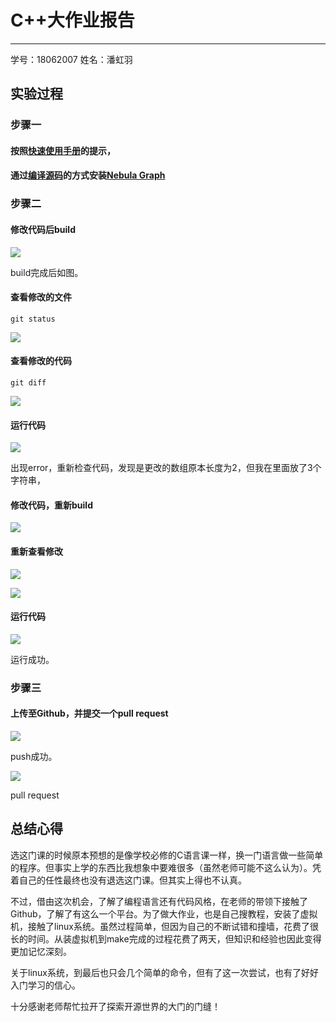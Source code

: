 # C++大作业报告
---
学号：18062007
姓名：潘虹羽

## 实验过程

### 步骤一
#### 按照[快速使用手册](https://github.com/vesoft-inc/nebula/blob/master/docs/manual-CN/1.overview/2.quick-start/1.get-started.md)的提示，
#### 通过[编译源码](https://github.com/vesoft-inc/nebula/blob/master/docs/manual-EN/3.build-develop-and-administration/1.build/1.build-source-code.md)的方式安装[Nebula Graph](https://github.com/vesoft-inc/nebula)

### 步骤二
#### 修改代码后build

![](https://github.com/Keephine/C-/blob/master/3.png)

build完成后如图。

#### 查看修改的文件
```
git status
```

![](https://github.com/Keephine/C-/blob/master/11.png)

#### 查看修改的代码
```
git diff
```

![](https://github.com/Keephine/C-/blob/master/22.png)

#### 运行代码

![](https://github.com/Keephine/C-/blob/master/4.png)

出现error，重新检查代码，发现是更改的数组原本长度为2，但我在里面放了3个字符串，

#### 修改代码，重新build

![](https://github.com/Keephine/C-/blob/master/y.png)

#### 重新查看修改

![](https://github.com/Keephine/C-/blob/master/x.png)

![](https://github.com/Keephine/C-/blob/master/x1.png)

#### 运行代码

![](https://github.com/Keephine/C-/blob/master/z.png)

运行成功。

### 步骤三
#### 上传至Github，并提交一个pull request

![](https://github.com/Keephine/C-/blob/master/QQ%E6%88%AA%E5%9B%BE20191227143931.png)

push成功。

![](https://github.com/Keephine/C-/blob/master/QQ%E6%88%AA%E5%9B%BE20191227153112.png)

pull request

## 总结心得
选这门课的时候原本预想的是像学校必修的C语言课一样，换一门语言做一些简单的程序。但事实上学的东西比我想象中要难很多（虽然老师可能不这么认为）。凭着自己的任性最终也没有退选这门课。但其实上得也不认真。

不过，借由这次机会，了解了编程语言还有代码风格，在老师的带领下接触了Github，了解了有这么一个平台。为了做大作业，也是自己搜教程，安装了虚拟机，接触了linux系统。虽然过程简单，但因为自己的不断试错和撞墙，花费了很长的时间。从装虚拟机到make完成的过程花费了两天，但知识和经验也因此变得更加记忆深刻。

关于linux系统，到最后也只会几个简单的命令，但有了这一次尝试，也有了好好入门学习的信心。

十分感谢老师帮忙拉开了探索开源世界的大门的门缝！
